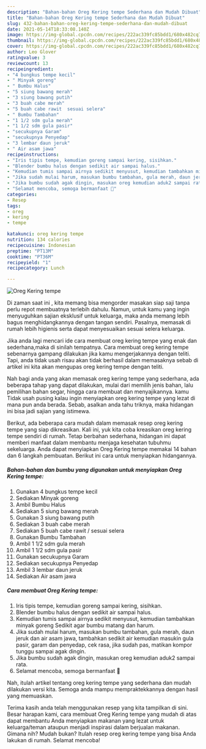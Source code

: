 ```yaml
---
description: "Bahan-bahan Oreg Kering tempe Sederhana dan Mudah Dibuat"
title: "Bahan-bahan Oreg Kering tempe Sederhana dan Mudah Dibuat"
slug: 432-bahan-bahan-oreg-kering-tempe-sederhana-dan-mudah-dibuat
date: 2021-05-14T18:33:08.140Z
image: https://img-global.cpcdn.com/recipes/222ac339fc85bdd1/680x482cq70/oreg-kering-tempe-foto-resep-utama.jpg
thumbnail: https://img-global.cpcdn.com/recipes/222ac339fc85bdd1/680x482cq70/oreg-kering-tempe-foto-resep-utama.jpg
cover: https://img-global.cpcdn.com/recipes/222ac339fc85bdd1/680x482cq70/oreg-kering-tempe-foto-resep-utama.jpg
author: Leo Glover
ratingvalue: 3
reviewcount: 13
recipeingredient:
- "4 bungkus tempe kecil"
- " Minyak goreng"
- " Bumbu Halus"
- "5 siung bawang merah"
- "3 siung bawang putih"
- "3 buah cabe merah"
- "5 buah cabe rawit  sesuai selera"
- " Bumbu Tambahan"
- "1 1/2 sdm gula merah"
- "1 1/2 sdm gula pasir"
- "secukupnya Garam"
- "secukupnya Penyedap"
- "3 lembar daun jeruk"
- " Air asam jawa"
recipeinstructions:
- "Iris tipis tempe, kemudian goreng sampai kering, sisihkan."
- "Blender bumbu halus dengan sedikit air sampai halus."
- "Kemudian tumis sampai airnya sedikit menyusut, kemudian tambahkan minyak goreng Sedikit agar bumbu matang dan harum."
- "Jika sudah mulai harum, masukan bumbu tambahan, gula merah, daun jeruk dan air asam jawa, tambahkan sedikit air kemudian masukin gula pasir, garam dan penyedap, cek rasa, jika sudah pas, matikan kompor tunggu sampai agak dingin."
- "Jika bumbu sudah agak dingin, masukan oreg kemudian aduk2 sampai rata."
- "Selamat mencoba, semoga bermanfaat 🤗"
categories:
- Resep
tags:
- oreg
- kering
- tempe

katakunci: oreg kering tempe 
nutrition: 134 calories
recipecuisine: Indonesian
preptime: "PT13M"
cooktime: "PT36M"
recipeyield: "1"
recipecategory: Lunch

---
```



![Oreg Kering tempe](https://img-global.cpcdn.com/recipes/222ac339fc85bdd1/680x482cq70/oreg-kering-tempe-foto-resep-utama.jpg)

Di zaman  saat ini , kita memang bisa mengorder masakan siap saji tanpa perlu repot membuatnya terlebih dahulu. Namun, untuk kamu yang ingin menyuguhkan sajian eksklusif untuk keluarga, maka anda memang lebih bagus menghidangkannya dengan tangan sendiri. Pasalnya, memasak di rumah lebih higienis serta dapat menyesuaikan sesuai selera keluarga.

Jika anda lagi mencari ide cara membuat oreg kering tempe yang enak dan sederhana,maka di sinilah tempatnya. Cara membuat oreg kering tempe  sebenarnya gampang dilakukan jika kamu mengerjakannya dengan teliti. Tapi, anda tidak usah risau akan tidak berhasil dalam memasaknya 
sebab di artikel ini kita akan mengupas oreg kering tempe dengan teliti.  



Nah bagi anda yang akan memasak oreg kering tempe yang sederhana, ada beberapa tahap yang dapat dilakukan, mulai dari memilih jenis bahan, lalu pemilihan bahan segar, hingga cara membuat dan menyajikannya. kamu Tidak usah pusing kalau ingin menyiapkan oreg kering tempe yang lezat di mana pun anda berada. Sebab, asalkan anda  tahu triknya, maka hidangan ini bisa jadi sajian yang istimewa.

Berikut, ada beberapa cara mudah dalam memasak resep oreg kering tempe yang siap dikreasikan. Kali ini, yuk kita coba kreasikan oreg kering tempe sendiri di rumah. Tetap berbahan sederhana, hidangan ini dapat memberi manfaat dalam membantu menjaga kesehatan tubuhmu sekeluarga. Anda dapat menyiapkan Oreg Kering tempe memakai 14 bahan dan 6 langkah pembuatan. Berikut ini cara untuk menyiapkan hidangannya.

<!--inarticleads1-->

##### Bahan-bahan dan bumbu yang digunakan untuk menyiapkan Oreg Kering tempe:

1. Gunakan 4 bungkus tempe kecil
1. Sediakan  Minyak goreng
1. Ambil  Bumbu Halus
1. Sediakan 5 siung bawang merah
1. Gunakan 3 siung bawang putih
1. Sediakan 3 buah cabe merah
1. Sediakan 5 buah cabe rawit / sesuai selera
1. Gunakan  Bumbu Tambahan
1. Ambil 1 1/2 sdm gula merah
1. Ambil 1 1/2 sdm gula pasir
1. Gunakan secukupnya Garam
1. Sediakan secukupnya Penyedap
1. Ambil 3 lembar daun jeruk
1. Sediakan  Air asam jawa




<!--inarticleads2-->

##### Cara membuat Oreg Kering tempe:

1. Iris tipis tempe, kemudian goreng sampai kering, sisihkan.
1. Blender bumbu halus dengan sedikit air sampai halus.
1. Kemudian tumis sampai airnya sedikit menyusut, kemudian tambahkan minyak goreng Sedikit agar bumbu matang dan harum.
1. Jika sudah mulai harum, masukan bumbu tambahan, gula merah, daun jeruk dan air asam jawa, tambahkan sedikit air kemudian masukin gula pasir, garam dan penyedap, cek rasa, jika sudah pas, matikan kompor tunggu sampai agak dingin.
1. Jika bumbu sudah agak dingin, masukan oreg kemudian aduk2 sampai rata.
1. Selamat mencoba, semoga bermanfaat 🤗




Nah, itulah artikel tentang  oreg kering tempe  yang sederhana dan mudah dilakukan versi kita. Semoga anda mampu mempraktekkannya dengan hasil yang memuaskan. 

Terima kasih anda telah menggunakan resep yang kita tampilkan di sini. Besar harapan kami, cara membuat  Oreg Kering tempe yang mudah di atas dapat membantu Anda menyiapkan makanan yang lezat untuk keluarga/teman ataupun menjadi inspirasi dalam berjualan makanan. Gimana nih? Mudah bukan? Itulah resep oreg kering tempe yang bisa Anda lakukan di rumah. Selamat mencoba!


